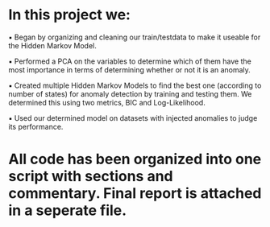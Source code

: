 # In this project we:

▪ Began by organizing and cleaning our train/testdata to make it useable for the Hidden Markov Model.

▪ Performed a PCA on the variables to determine which of them have the most importance in terms of determining whether or not it is an anomaly.

▪ Created multiple Hidden Markov Models to find the best one (according to number of states) for anomaly detection by training and testing them. We determined this using two metrics, BIC and Log-Likelihood.

▪ Used our determined model on datasets with injected anomalies to judge its performance.



# All code has been organized into one script with sections and commentary. Final report is attached in a seperate file.
